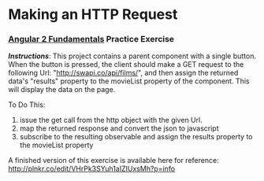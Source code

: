 # Making an HTTP Request
### [Angular 2 Fundamentals]("https://app.pluralsight.com/courses/angular2-fundamentals") Practice Exercise


**_Instructions_**: This project contains a parent component with a single button.
When the button is pressed, the client should make a GET request to the 
following Url: "http://swapi.co/api/films/", and then assign the returned 
data's "results" property to the movieList property of the component.
This will display the data on the page.


To Do This:

1. issue the get call from the http object with the given Url.
2. map the returned response and convert the json to javascript
3. subscribe to the resulting observable and assign the results property to the movieList property


A finished version of this exercise is available here for reference: http://plnkr.co/edit/VHrPk3SYuh1aIZIUxsMh?p=info
